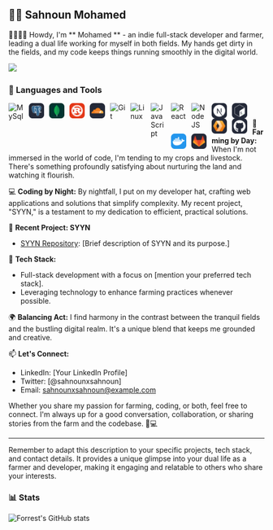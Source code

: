 <h2> 🏄‍♂️ Sahnoun Mohamed </h2>

👨‍🌾👨‍💻 Howdy, I'm ** Mohamed **  - an indie full-stack developer and farmer, leading a dual life working for myself in both fields. My hands get dirty in the fields, and my code keeps things running smoothly in the digital world.

<img src="https://dr.savee-cdn.com/things/6/4/cc011354d5a3747868d81c.png" /> 

### 🧰 Languages and Tools
<img align="left" alt="MySql" width="30px" style="padding-right:10px;" src="https://user-images.githubusercontent.com/25181517/183896128-ec99105a-ec1a-4d85-b08b-1aa1620b2046.png" />
<img align="left" alt="PostgresQL" width="30px" style="padding-right:10px;" src="https://github.com/tandpfun/skill-icons/blob/main/icons/PostgreSQL-Dark.svg" />
<img align="left" alt="MongoDB" width="30px" style="padding-right:10px;" src="https://github.com/tandpfun/skill-icons/blob/main/icons/MongoDB.svg" />
<img align="left" alt="MongoDB" width="30px" style="padding-right:10px;" src="https://github.com/tandpfun/skill-icons/blob/main/icons/Rust.svg" />
<img align="left" alt="MongoDB" width="30px" style="padding-right:10px;" src="https://github.com/tandpfun/skill-icons/blob/main/icons/Cloudflare-Dark.svg" />
<img align="left" alt="Git" width="30px" style="padding-right:10px;" src="https://cdn.jsdelivr.net/gh/devicons/devicon/icons/git/git-original.svg" />
<img align="left" alt="Linux" width="30px" style="padding-right:10px;" src="https://cdn.jsdelivr.net/gh/devicons/devicon/icons/linux/linux-original.svg" />
<img align="left" alt="JavaScript" width="30px" style="padding-right:10px;" src="https://cdn.jsdelivr.net/gh/devicons/devicon/icons/javascript/javascript-plain.svg" />
<img align="left" alt="React" width="30px" style="padding-right:10px;" src="https://cdn.jsdelivr.net/gh/devicons/devicon/icons/react/react-original.svg" />
<img align="left" alt="NodeJS" width="30px" style="padding-right:10px;" src="https://cdn.jsdelivr.net/gh/devicons/devicon/icons/nodejs/nodejs-original.svg" />
<img align="left" alt="NextJs" width="30px" style="padding-right:10px;" src="https://github.com/tandpfun/skill-icons/blob/main/icons/NextJS-Dark.svg" />
<img align="left" alt="Bash" width="30px" style="padding-right:10px;" src="https://github.com/tandpfun/skill-icons/blob/main/icons/Bash-Dark.svg" />
<img align="left" alt="Workers" width="30px" style="padding-right:10px;" src="https://github.com/tandpfun/skill-icons/blob/main/icons/Workers-Dark.svg" />
<img align="left" alt="GitHub" width="30px" style="padding-right:10px;" src="https://github.com/tandpfun/skill-icons/blob/main/icons/Github-Dark.svg" />
<img align="left" alt="Docker" width="30px" style="padding-right:10px;" src="https://github.com/tandpfun/skill-icons/blob/main/icons/Docker.svg" />
<img align="left" alt="GitLab" width="30px" style="padding-right:10px;" src="https://github.com/tandpfun/skill-icons/blob/main/icons/GitLab-Dark.svg" />

<br />

🌱 **Farming by Day:**
When I'm not immersed in the world of code, I'm tending to my crops and livestock. There's something profoundly satisfying about nurturing the land and watching it flourish.

💻 **Coding by Night:**
By nightfall, I put on my developer hat, crafting web applications and solutions that simplify complexity. My recent project, "SYYN," is a testament to my dedication to efficient, practical solutions.

🚀 **Recent Project: SYYN**
- [SYYN Repository](link-to-your-SYYN-repo): [Brief description of SYYN and its purpose.]

💼 **Tech Stack:**
- Full-stack development with a focus on [mention your preferred tech stack].
- Leveraging technology to enhance farming practices whenever possible.

🌍 **Balancing Act:**
I find harmony in the contrast between the tranquil fields and the bustling digital realm. It's a unique blend that keeps me grounded and creative.

📫 **Let's Connect:**
- LinkedIn: [Your LinkedIn Profile]
- Twitter: [@sahnounxsahnoun]
- Email: sahnounxsahnoun@example.com

Whether you share my passion for farming, coding, or both, feel free to connect. I'm always up for a good conversation, collaboration, or sharing stories from the farm and the codebase. 🌾💻

---

Remember to adapt this description to your specific projects, tech stack, and contact details. It provides a unique glimpse into your dual life as a farmer and developer, making it engaging and relatable to others who share your interests.


### 📊 Stats
![Forrest's GitHub stats](https://github-readme-stats.vercel.app/api?username=sahnoun99&show_icons=true&theme=gruvbox)


<!-- ![GitHub Streak](https://streak-stats.demolab.com?user=ForrestKnight&theme=gruvbox&border_radius=4.5) -->

[website]: https://fkcodes.com
[youtube]: https://youtube.com/fknight
